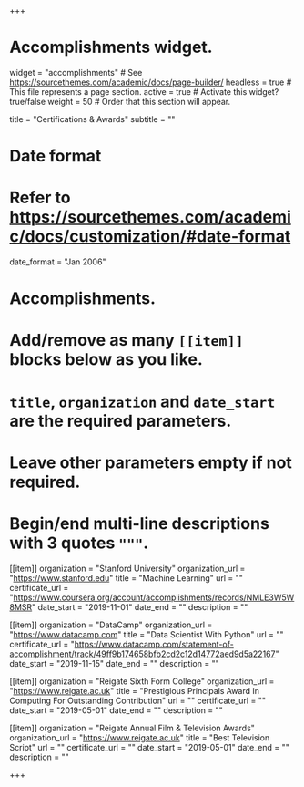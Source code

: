 +++
# Accomplishments widget.
widget = "accomplishments"  # See https://sourcethemes.com/academic/docs/page-builder/
headless = true  # This file represents a page section.
active = true  # Activate this widget? true/false
weight = 50  # Order that this section will appear.

title = "Certifications & Awards"
subtitle = ""

# Date format
#   Refer to https://sourcethemes.com/academic/docs/customization/#date-format
date_format = "Jan 2006"

# Accomplishments.
#   Add/remove as many `[[item]]` blocks below as you like.
#   `title`, `organization` and `date_start` are the required parameters.
#   Leave other parameters empty if not required.
#   Begin/end multi-line descriptions with 3 quotes `"""`.

[[item]]
  organization = "Stanford University"
  organization_url = "https://www.stanford.edu"
  title = "Machine Learning"
  url = ""
  certificate_url = "https://www.coursera.org/account/accomplishments/records/NMLE3W5W8MSR"
  date_start = "2019-11-01"
  date_end = ""
  description = ""

[[item]]
  organization = "DataCamp"
  organization_url = "https://www.datacamp.com"
  title = "Data Scientist With Python"
  url = ""
  certificate_url = "https://www.datacamp.com/statement-of-accomplishment/track/49ff9b174658bfb2cd2c12d14772aed9d5a22167"
  date_start = "2019-11-15"
  date_end = ""
  description = ""
  
[[item]]
  organization = "Reigate Sixth Form College"
  organization_url = "https://www.reigate.ac.uk"
  title = "Prestigious Principals Award In Computing For Outstanding Contribution"
  url = ""
  certificate_url = ""
  date_start = "2019-05-01"
  date_end = ""
  description = ""

[[item]]
  organization = "Reigate Annual Film & Television Awards"
  organization_url = "https://www.reigate.ac.uk"
  title = "Best Television Script"
  url = ""
  certificate_url = ""
  date_start = "2019-05-01"
  date_end = ""
  description = ""



+++
